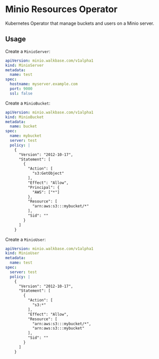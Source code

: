 # Minio Resources Operator

Kubernetes Operator that manage buckets and users on a Minio server.

## Usage

Create a `MinioServer`:

```yaml 
apiVersion: minio.walkbase.com/v1alpha1
kind: MinioServer
metadata:
  name: test
spec:
  hostname: myserver.example.com
  port: 9000
  ssl: false
```

Create a `MinioBucket`:

```yaml
apiVersion: minio.walkbase.com/v1alpha1
kind: MinioBucket
metadata:
  name: bucket
spec:
  name: mybucket
  server: test
  policy: |
    {
      "Version": "2012-10-17",
      "Statement": [
        {
          "Action": [
            "s3:GetObject"
          ],
          "Effect": "Allow",
          "Principal": {
            "AWS": ["*"]
          },
          "Resource": [
            "arn:aws:s3:::mybucket/*"
          ],
          "Sid": ""
        }
      ]
    }

```

Create a `MinioUser`:

```yaml
apiVersion: minio.walkbase.com/v1alpha1
kind: MinioUser
metadata:
  name: test
spec:
  server: test
  policy: |
    {
      "Version": "2012-10-17",
      "Statement": [
        {
          "Action": [
            "s3:*"
          ],
          "Effect": "Allow",
          "Resource": [
            "arn:aws:s3:::mybucket/*",
            "arn:aws:s3:::mybucket"
          ],
          "Sid": ""
        }
      ]
    }
```